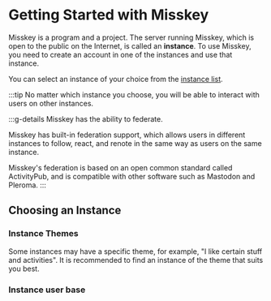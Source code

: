 # Getting Started with Misskey

Misskey is a program and a project.
The server running Misskey, which is open to the public on the Internet, is called an **instance**.
To use Misskey, you need to create an account in one of the instances and use that instance.

You can select an instance of your choice from the [instance list](../instances.md).

:::tip
No matter which instance you choose, you will be able to interact with users on other instances.

:::g-details
Misskey has the ability to federate.

Misskey has built-in federation support, which allows users in different instances to follow, react, and renote in the same way as users on the same instance.

Misskey's federation is based on an open common standard called ActivityPub, and is compatible with other software such as Mastodon and Pleroma.
:::

## Choosing an Instance

### Instance Themes

Some instances may have a specific theme, for example, "I like certain stuff and activities".
It is recommended to find an instance of the theme that suits you best.

### Instance user base
